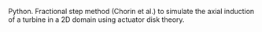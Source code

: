 Python. Fractional step method (Chorin et al.) to simulate the axial induction of a turbine in a 2D domain using actuator disk theory.
